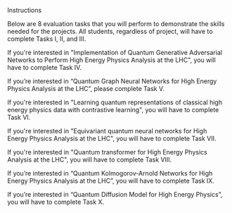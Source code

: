 Instructions 

Below are 8 evaluation tasks that you will perform to demonstrate the skills needed for the projects. All students, regardless of project, will have to complete Tasks I, II, and III. 

If you're interested in "Implementation of Quantum Generative Adversarial Networks to Perform High Energy Physics Analysis at the LHC", you will have to complete Task IV. 

If you’re interested in “Quantum Graph Neural Networks for High Energy Physics Analysis at the LHC”, please complete Task V.

If you're interested in "Learning quantum representations of classical high energy physics data with contrastive learning", you will have to complete Task VI. 

If you're interested in "Equivariant quantum neural networks for High Energy Physics Analysis at the LHC", you will have to complete Task VII. 

If you're interested in "Quantum transformer for High Energy Physics Analysis at the LHC", you will have to complete Task VIII. 

If you’re interested in “Quantum Kolmogorov-Arnold Networks for High Energy Physics Analysis at the LHC”, you will have to complete Task IX.

If you’re interested in “Quantum Diffusion Model for High Energy Physics”, you will have to complete Task X.
